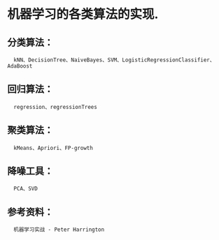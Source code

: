 ﻿# 机器学习的各类算法的实现.

## 分类算法：
      kNN、DecisionTree、NaiveBayes、SVM、LogisticRegressionClassifier、AdaBoost

## 回归算法：
      regression、regressionTrees

## 聚类算法：
      kMeans、Apriori、FP-growth

## 降噪工具：
      PCA、SVD
      
## 参考资料：
      机器学习实战 - Peter Harrington
